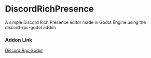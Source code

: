 # DiscordRichPresence

A simple Discord Rich Presence editor made in Godot Engine using the discord-rpc-godot addon

### Addon Link
[Discord Rpc Godot](https://github.com/vaporvee/discord-rpc-godot)